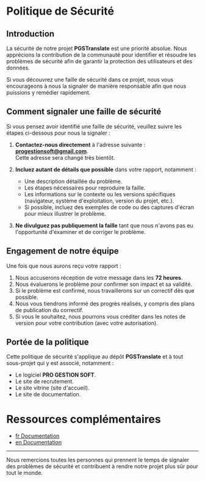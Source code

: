 # Politique de Sécurité

## Introduction

La sécurité de notre projet **PGSTranslate** est une priorité absolue. Nous apprécions la contribution de la communauté pour identifier et résoudre les problèmes de sécurité afin de garantir la protection des utilisateurs et des données.

Si vous découvrez une faille de sécurité dans ce projet, nous vous encourageons à nous la signaler de manière responsable afin que nous puissions y remédier rapidement.


## Comment signaler une faille de sécurité

Si vous pensez avoir identifié une faille de sécurité, veuillez suivre les étapes ci-dessous pour nous la signaler :

1. **Contactez-nous directement** à l'adresse suivante : **progestionsoft@gmail.com**.  
   Cette adresse sera changé très bientôt.

2. **Incluez autant de détails que possible** dans votre rapport, notamment :
   - Une description détaillée du problème.
   - Les étapes nécessaires pour reproduire la faille.
   - Les informations sur le contexte ou les versions spécifiques (navigateur, système d'exploitation, version du projet, etc.).
   - Si possible, incluez des exemples de code ou des captures d'écran pour mieux illustrer le problème.

3. **Ne divulguez pas publiquement la faille** tant que nous n'avons pas eu l'opportunité d'examiner et de corriger le problème. 


## Engagement de notre équipe

Une fois que nous aurons reçu votre rapport :
1. Nous accuserons réception de votre message dans les **72 heures**.
2. Nous évaluerons le problème pour confirmer son impact et sa validité.
3. Si le problème est confirmé, nous travaillerons sur un correctif dès que possible.
4. Nous vous tiendrons informé des progrès réalisés, y compris des plans de publication du correctif.
5. Si vous le souhaitez, nous pourrons vous créditer dans les notes de version pour votre contribution (avec votre autorisation).


## Portée de la politique

Cette politique de sécurité s'applique au dépôt **PGSTranslate** et à tout sous-projet qui y est associé, notamment :
- Le logiciel **PRO GESTION SOFT**.
- Le site de recrutement.
- Le site vitrine (site d'accueil).
- Le site de documentation.

# Ressources complémentaires

- [fr Documentation](https://pgsdocs.github.io/)
- [en Documentation](https://pgsdocs.github.io/en/)


---

Nous remercions toutes les personnes qui prennent le temps de signaler des problèmes de sécurité et contribuent à rendre notre projet plus sûr pour tout le monde.